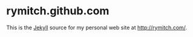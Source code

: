 rymitch.github.com
==================

This is the [Jekyll](http://github.com/mojombo/jekyll) source
for my personal web site at http://rymitch.com/.
